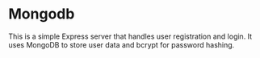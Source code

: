 # Mongodb


This is a simple Express server that handles user registration and login.
It uses MongoDB to store user data and bcrypt for password hashing.
